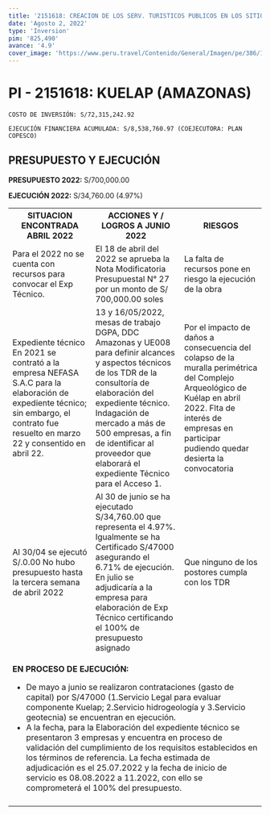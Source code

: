 ```yaml
---
title: '2151618: CREACION DE LOS SERV. TURISTICOS PUBLICOS EN LOS SITIOS ARQ. DE YALAPE, KARAJIA, LAGUNA DE LOS CONDORES, MAKCRO, TELLA, KUELAP, REVASH, OLAN, LA CONGONA Y CORREDOR TURISTICO DEL ALTO UTCUBAMBA, EN LAS PROVINCIAS DE CHACHAPOYAS Y LUYA-REGION AMAZONAS'
date: 'Agosto 2, 2022'
type: 'Inversion'
pim: '825,490'
avance: '4.9'
cover_image: 'https://www.peru.travel/Contenido/General/Imagen/pe/386/1.1/kuelap-fortaleza.jpg'
---
```


# PI - 2151618: KUELAP (AMAZONAS)

`COSTO DE INVERSIÓN: S/72,315,242.92`

`EJECUCIÓN FINANCIERA ACUMULADA: S/8,538,760.97 (COEJECUTORA: PLAN COPESCO)`

## PRESUPUESTO Y EJECUCIÓN

**PRESUPUESTO 2022:** S/700,000.00

**EJECUCIÓN 2022:** S/34,760.00 (4.97%)

<table>

<tr>
<th>SITUACION ENCONTRADA ABRIL 2022
</th>
<th>ACCIONES Y / LOGROS A JUNIO 2022</th>
<th>RIESGOS</th>
</tr>

<tr>
<td>Para el 2022 no se cuenta con recursos para convocar el Exp Técnico.</td>
<td>El 18 de abril del 2022 se aprueba la Nota Modificatoria Presupuestal N° 27 por un monto de S/ 700,000.00 soles</td>
<td>La falta de recursos pone en riesgo la ejecución de la obra</td>
</tr>

<tr>
<td>Expediente técnico
En 2021 se contrató a la empresa NEFASA S.A.C para la elaboración de expediente técnico; sin embargo, el contrato fue resuelto en marzo 22 y consentido en abril 22.
</td>
<td>13 y 16/05/2022, mesas de trabajo DGPA, DDC Amazonas y UE008 para definir alcances y aspectos técnicos de los TDR de la consultoría de elaboración del expediente técnico.
Indagación de mercado a más de 500 empresas, a fin de identificar al proveedor que elaborará el expediente Técnico para el Acceso 1.
</td>
<td>Por el impacto de daños a consecuencia del colapso de la muralla perimétrica del Complejo Arqueológico de Kuélap en abril 2022. Flta de interés de empresas en participar pudiendo quedar desierta la convocatoria</td>
</tr>

<tr>
<td>Al 30/04 se ejecutó S/.0.00
 No hubo presupuesto hasta la tercera semana de abril 2022
</td>
<td>Al 30 de junio se ha ejecutado S/34,760.00 que representa el 4.97%. Igualmente se ha Certificado S/47000 asegurando el 6.71% de ejecución. En julio se adjudicaría a la empresa para elaboración de Exp Técnico certificando el 100% de presupuesto asignado</td>
<td>Que ninguno de los postores cumpla con los TDR</td>
</tr>

<tr>
<td colspan="3">

**EN PROCESO DE EJECUCIÓN:** 

* De mayo a junio se realizaron contrataciones (gasto de capital) por S/47000 (1.Servicio Legal para evaluar componente Kuelap; 2.Servicio hidrogeología y 3.Servicio geotecnia) se encuentran en ejecución.
* A la fecha, para la Elaboración del expediente técnico se presentaron 3 empresas y encuentra en proceso de validación del cumplimiento de los requisitos establecidos en los términos de referencia. La fecha estimada de adjudicación es el 25.07.2022 y la fecha de inicio de servicio es 08.08.2022 a 11.2022, con ello se comprometerá el 100% del presupuesto. 
</td>
</tr>

<tr>
<td></td>
<td></td>
<td></td>
</tr>

</table>
